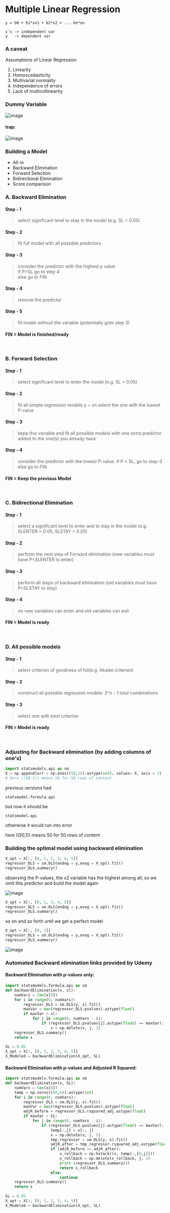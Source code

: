 # Multiple Linear Regression

```
y = b0 + b1*xx1 + b2*x2 + ... bn*xn

x's -> independent var 
y   -> dependent var
```

### A caveat

Assumptions of Linear Regression
1. Linearity
2. Homoscedasticity
3. Multivariat normality
4. Independence of errors
5. Lack of multicollinearity

### Dummy Variable

![image](https://user-images.githubusercontent.com/54764108/164259457-63406031-6c40-4255-87a9-bdfd4c920e36.png)

#### trap:
![image](https://user-images.githubusercontent.com/54764108/164260206-762e3969-330e-44cb-b1e8-d6a34927c3e3.png)


### Building a Model
- All-in
- Backward Elimination
- Forward Selection
- Bidirectional Elimination
- Score comparison

### A. Backward Elimination

####  Step - 1
> select significant level to stay in the model (e.g. SL = 0.05)
####  Step - 2
> fit full model with all possible predictors
####  Step - 3
> consider the predictor with the highest p value<br>
  If P>SL go to step 4<br>
  else go to FIN
####  Step - 4
> remove the predictor
####  Step - 5
> fit model without the variable (potentially goto step 3)

#### FIN = Model is finished/ready

<br>

### B. Forward Selection

####  Step - 1
> select significant level to enter the model (e.g. SL = 0.05)
####  Step - 2
> fit all simple regression models y ~ xn select the one with the lowest P-value
####  Step - 3
> kepp this variable and fit all possible models with one extra predictor added to the one(s) you already have <br>
####  Step - 4
> consider the predictor with the lowest P-value. 
> if P < SL, go to step-3
> else go to FIN 

#### FIN = Keep the previous Model 

<br>

### C. Bidirectional Elimination

#### Step - 1
> select a significant level to enter and to stay in the model (e.g. SLENTER = 0.05, SLSTAY = 0.05)
####  Step - 2
> perform the next step of Forward elimination (new variables must have P<SLENTER to enter)
####  Step - 3
> perform all steps of backward elimination (old variables must have P<SLSTAY to stay)
####  Step - 4
> no new variables can enter and old variables can exit
#### FIN = Model is ready 
<br>


### D. All possible models

#### Step - 1
> select criterion of goodness of fot(e.g. Akaike criterion)
####  Step - 2
> construct all possible regression models: 2^n - 1 total combinations
####  Step - 3
> select one with best criterion

#### FIN = Model is ready

<br>

### Adjusting for Backward elimination (by adding columns of one's)

```python
import statsmodels.api as sm
X = np.append(arr = np.ones((50,1)).astype(int), values= X, axis = 1)
# here ((50,1)) means 50 for 50 rows of content
```
previous versions had 
``` 
statsmodel.formula.api
```

but now it should be
```
statsmodel.api
```

otherwise it would run into error

here ((50,1)) means 50 for 50 rows of content

### Building the optimal model using backward elimination

```python
X_opt = X[:, [0, 1, 2, 3, 4, 5]]
regressor_OLS = sm.OLS(endog = y,exog = X_opt).fit()
regressor_OLS.summary()
```

observing the P-values, the x2 variable has the highest among all, so we omit this predictor and build the model again

![image](https://user-images.githubusercontent.com/54764108/164422894-be434b90-2e74-438c-90a6-031271eea73a.png)

```python
X_opt = X[:, [0, 1, 3, 4, 5]]
regressor_OLS = sm.OLS(endog = y,exog = X_opt).fit()
regressor_OLS.summary()
```
so on and so forth until we get a perfect model
```python
X_opt = X[:, [0, 3]]
regressor_OLS = sm.OLS(endog = y,exog = X_opt).fit()
regressor_OLS.summary()
```
![image](https://user-images.githubusercontent.com/54764108/164423214-406918ad-e277-4145-ae96-aee13c431942.png)

### Automated Backward elimination links provided by Udemy

#### Backward Elimination with p-values only:
```python
import statsmodels.formula.api as sm
def backwardElimination(x, sl):
    numVars = len(x[0])
    for i in range(0, numVars):
        regressor_OLS = sm.OLS(y, x).fit()
        maxVar = max(regressor_OLS.pvalues).astype(float)
        if maxVar > sl:
            for j in range(0, numVars - i):
                if (regressor_OLS.pvalues[j].astype(float) == maxVar):
                    x = np.delete(x, j, 1)
    regressor_OLS.summary()
    return x
 
SL = 0.05
X_opt = X[:, [0, 1, 2, 3, 4, 5]]
X_Modeled = backwardElimination(X_opt, SL)
```

#### Backward Elimination with p-values and Adjusted R Squared:

```python
import statsmodels.formula.api as sm
def backwardElimination(x, SL):
    numVars = len(x[0])
    temp = np.zeros((50,6)).astype(int)
    for i in range(0, numVars):
        regressor_OLS = sm.OLS(y, x).fit()
        maxVar = max(regressor_OLS.pvalues).astype(float)
        adjR_before = regressor_OLS.rsquared_adj.astype(float)
        if maxVar > SL:
            for j in range(0, numVars - i):
                if (regressor_OLS.pvalues[j].astype(float) == maxVar):
                    temp[:,j] = x[:, j]
                    x = np.delete(x, j, 1)
                    tmp_regressor = sm.OLS(y, x).fit()
                    adjR_after = tmp_regressor.rsquared_adj.astype(float)
                    if (adjR_before >= adjR_after):
                        x_rollback = np.hstack((x, temp[:,[0,j]]))
                        x_rollback = np.delete(x_rollback, j, 1)
                        print (regressor_OLS.summary())
                        return x_rollback
                    else:
                        continue
    regressor_OLS.summary()
    return x
 
SL = 0.05
X_opt = X[:, [0, 1, 2, 3, 4, 5]]
X_Modeled = backwardElimination(X_opt, SL)
```
